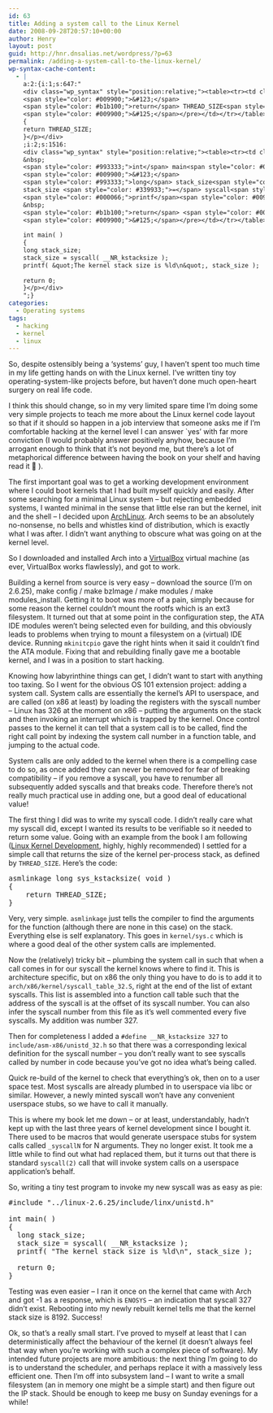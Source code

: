 ```yaml
---
id: 63
title: Adding a system call to the Linux Kernel
date: 2008-09-28T20:57:10+00:00
author: Henry
layout: post
guid: http://hnr.dnsalias.net/wordpress/?p=63
permalink: /adding-a-system-call-to-the-linux-kernel/
wp-syntax-cache-content:
  - |
    a:2:{i:1;s:647:"
    <div class="wp_syntax" style="position:relative;"><table><tr><td class="code"><pre class="c" style="font-family:monospace;">asmlinkage <span style="color: #993333;">long</span> sys_kstacksize<span style="color: #009900;">&#40;</span> <span style="color: #993333;">void</span> <span style="color: #009900;">&#41;</span>
    <span style="color: #009900;">&#123;</span>
    <span style="color: #b1b100;">return</span> THREAD_SIZE<span style="color: #339933;">;</span>
    <span style="color: #009900;">&#125;</span></pre></td></tr></table><p class="theCode" style="display:none;">asmlinkage long sys_kstacksize( void )
    {
    return THREAD_SIZE;
    }</p></div>
    ;i:2;s:1516:
    <div class="wp_syntax" style="position:relative;"><table><tr><td class="code"><pre class="c" style="font-family:monospace;"><span style="color: #339933;">#include &quot;../linux-2.6.25/include/linx/unistd.h&quot;</span>
    &nbsp;
    <span style="color: #993333;">int</span> main<span style="color: #009900;">&#40;</span> <span style="color: #009900;">&#41;</span>
    <span style="color: #009900;">&#123;</span>
    <span style="color: #993333;">long</span> stack_size<span style="color: #339933;">;</span>
    stack_size <span style="color: #339933;">=</span> syscall<span style="color: #009900;">&#40;</span> __NR_kstacksize <span style="color: #009900;">&#41;</span><span style="color: #339933;">;</span>
    <span style="color: #000066;">printf</span><span style="color: #009900;">&#40;</span> <span style="color: #ff0000;">&quot;The kernel stack size is %ld<span style="color: #000099; font-weight: bold;">\n</span>&quot;</span><span style="color: #339933;">,</span> stack_size <span style="color: #009900;">&#41;</span><span style="color: #339933;">;</span>
    &nbsp;
    <span style="color: #b1b100;">return</span> <span style="color: #0000dd;">0</span><span style="color: #339933;">;</span>
    <span style="color: #009900;">&#125;</span></pre></td></tr></table><p class="theCode" style="display:none;">#include &quot;../linux-2.6.25/include/linx/unistd.h&quot;
    
    int main( )
    {
    long stack_size;
    stack_size = syscall( __NR_kstacksize );
    printf( &quot;The kernel stack size is %ld\n&quot;, stack_size );
    
    return 0;
    }</p></div>
    ";}
categories:
  - Operating systems
tags:
  - hacking
  - kernel
  - linux
---
```

So, despite ostensibly being a &#8216;systems&#8217; guy, I haven&#8217;t spent too much time in my life getting hands on with the Linux kernel. I&#8217;ve written tiny toy operating-system-like projects before, but haven&#8217;t done much open-heart surgery on real life code.

I think this should change, so in my very limited spare time I&#8217;m doing some very simple projects to teach me more about the Linux kernel code layout so that if it should so happen in a job interview that someone asks me if I&#8217;m comfortable hacking at the kernel level I can answer \`yes&#8217; with far more conviction (I would probably answer positively anyhow, because I&#8217;m arrogant enough to think that it&#8217;s not beyond me, but there&#8217;s a lot of metaphorical difference between having the book on your shelf and having read it 🙂 ).
  
<!--more-->


  
The first important goal was to get a working development environment where I could boot kernels that I had built myself quickly and easily. After some searching for a minimal Linux system &#8211; but rejecting embedded systems, I wanted minimal in the sense that little else ran but the kernel, init and the shell &#8211; I decided upon [ArchLinux](http://www.archlinux.org/). Arch seems to be an absolutely no-nonsense, no bells and whistles kind of distribution, which is exactly what I was after. I didn&#8217;t want anything to obscure what was going on at the kernel level.

So I downloaded and installed Arch into a [VirtualBox](http://www.virtualbox.org/) virtual machine (as ever, VirtualBox works flawlessly), and got to work.

Building a kernel from source is very easy &#8211; download the source (I&#8217;m on 2.6.25), make config / make bzImage / make modules / make modules_install. Getting it to boot was more of a pain, simply because for some reason the kernel couldn&#8217;t mount the rootfs which is an ext3 filesystem. It turned out that at some point in the configuration step, the ATA IDE modules weren&#8217;t being selected even for building, and this obviously leads to problems when trying to mount a filesystem on a (virtual) IDE device. Running `mkinitcpio` gave the right hints when it said it couldn&#8217;t find the ATA module. Fixing that and rebuilding finally gave me a bootable kernel, and I was in a position to start hacking.

Knowing how labyrinthine things can get, I didn&#8217;t want to start with anything too taxing. So I went for the obvious OS 101 extension project: adding a system call. System calls are essentially the kernel&#8217;s API to userspace, and are called (on x86 at least) by loading the registers with the syscall number &#8211; Linux has 326 at the moment on x86 &#8211; putting the arguments on the stack and then invoking an interrupt which is trapped by the kernel. Once control passes to the kernel it can tell that a system call is to be called, find the right call point by indexing the system call number in a function table, and jumping to the actual code.

System calls are only added to the kernel when there is a compelling case to do so, as once added they can never be removed for fear of breaking compatibility &#8211; if you remove a syscall, you have to renumber all subsequently added syscalls and that breaks code. Therefore there&#8217;s not really much practical use in adding one, but a good deal of educational value!

The first thing I did was to write my syscall code. I didn&#8217;t really care what my syscall did, except I wanted its results to be verifiable so it needed to return some value. Going with an example from the book I am following ([Linux Kernel Development](http://www.amazon.co.uk/Linux-Kernel-Development-Novell-Press/dp/0672327201%3FSubscriptionId%3D08WX39XKK81ZEWHZ52R2%26tag%3Dws%26linkCode%3Dxm2%26camp%3D2025%26creative%3D165953%26creativeASIN%3D0672327201), highly, highly recommended) I settled for a simple call that returns the size of the kernel per-process stack, as defined by `THREAD_SIZE`. Here&#8217;s the code:

<pre lang="c">asmlinkage long sys_kstacksize( void )
{
    return THREAD_SIZE;
}</pre>

Very, very simple. `asmlinkage` just tells the compiler to find the arguments for the function (although there are none in this case) on the stack. Everything else is self explanatory. This goes in `kernel/sys.c` which is where a good deal of the other system calls are implemented.

Now the (relatively) tricky bit &#8211; plumbing the system call in such that when a call comes in for our syscall the kernel knows where to find it. This is architecture specific, but on x86 the only thing you have to do is to add it to `arch/x86/kernel/syscall_table_32.S`, right at the end of the list of extant syscalls. This list is assembled into a function call table such that the address of the syscall is at the offset of its syscall number. You can also infer the syscall number from this file as it&#8217;s well commented every five syscalls. My addition was number 327.

Then for completeness I added a `#define __NR_kstacksize 327` to `include/asm-x86/unistd_32.h` so that there was a corresponding lexical definition for the syscall number &#8211; you don&#8217;t really want to see syscalls called by number in code because you&#8217;ve got no idea what&#8217;s being called.

Quick re-build of the kernel to check that everything&#8217;s ok, then on to a user space test. Most syscalls are already plumbed in to userspace via libc or similar. However, a newly minted syscall won&#8217;t have any convenient userspace stubs, so we have to call it manually.

This is where my book let me down &#8211; or at least, understandably, hadn&#8217;t kept up with the last three years of kernel development since I bought it. There used to be macros that would generate userspace stubs for system calls called `_syscallN` for N arguments. They no longer exist. It took me a little while to find out what had replaced them, but it turns out that there is standard `syscall(2)` call that will invoke system calls on a userspace application&#8217;s behalf.

So, writing a tiny test program to invoke my new syscall was as easy as pie:

<pre lang="c">#include "../linux-2.6.25/include/linx/unistd.h"

int main( )
{
  long stack_size;
  stack_size = syscall( __NR_kstacksize );
  printf( "The kernel stack size is %ld\n", stack_size );

  return 0;
}
</pre>

Testing was even easier &#8211; I ran it once on the kernel that came with Arch and got -1 as a response, which is `ENOSYS` &#8211; an indication that syscall 327 didn&#8217;t exist. Rebooting into my newly rebuilt kernel tells me that the kernel stack size is 8192. Success!

Ok, so that&#8217;s a really small start. I&#8217;ve proved to myself at least that I can deterministically affect the behaviour of the kernel (it doesn&#8217;t always feel that way when you&#8217;re working with such a complex piece of software). My intended future projects are more ambitious: the next thing I&#8217;m going to do is to understand the scheduler, and perhaps replace it with a massively less efficient one. Then I&#8217;m off into subsystem land &#8211; I want to write a small filesystem (an in memory one might be a simple start) and then figure out the IP stack. Should be enough to keep me busy on Sunday evenings for a while!